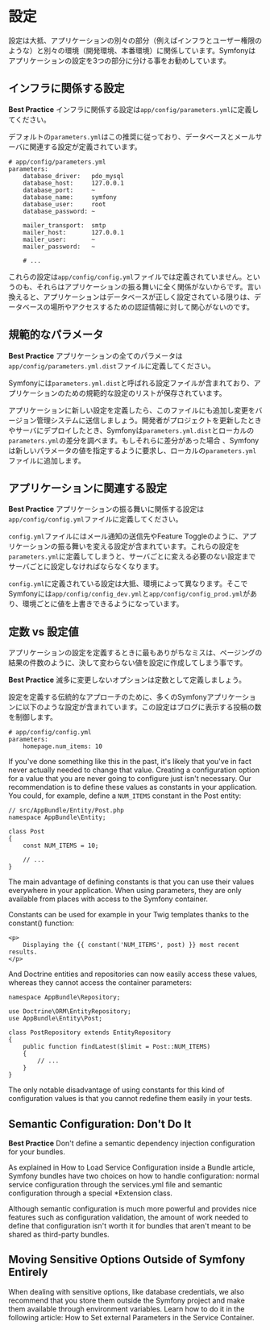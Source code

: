 # 設定
設定は大抵、アプリケーションの別々の部分（例えばインフラとユーザー権限のような）と別々の環境（開発環境、本番環境）に関係しています。Symfonyはアプリケーションの設定を3つの部分に分ける事をお勧めしています。

## インフラに関係する設定
**Best Practice**
インフラに関係する設定は`app/config/parameters.yml`に定義してください。

デフォルトの`parameters.yml`はこの推奨に従っており、データベースとメールサーバに関連する設定が定義されています。

```
# app/config/parameters.yml
parameters:
    database_driver:   pdo_mysql
    database_host:     127.0.0.1
    database_port:     ~
    database_name:     symfony
    database_user:     root
    database_password: ~

    mailer_transport:  smtp
    mailer_host:       127.0.0.1
    mailer_user:       ~
    mailer_password:   ~

    # ...
```

これらの設定は`app/config/config.yml`ファイルでは定義されていません。というのも、それらはアプリケーションの振る舞いに全く関係がないからです。言い換えると、アプリケーションはデータベースが正しく設定されている限りは、データベースの場所やアクセスするための認証情報に対して関心がないのです。

## 規範的なパラメータ
**Best Practice**
アプリケーションの全てのパラメータは`app/config/parameters.yml.dist`ファイルに定義してください。

Symfonyには`parameters.yml.dist`と呼ばれる設定ファイルが含まれており、アプリケーションのための規範的な設定のリストが保存されています。

アプリケーションに新しい設定を定義したら、このファイルにも追加し変更をバージョン管理システムに送信しましょう。開発者がプロジェクトを更新したときやサーバにデプロイしたとき、Symfonyは`parameters.yml.dist`とローカルの`parameters.yml`の差分を調べます。もしそれらに差分があった場合
、Symfonyは新しいパラメータの値を指定するように要求し、ローカルの`parameters.yml`ファイルに追加します。

## アプリケーションに関連する設定
**Best Practice**
アプリケーションの振る舞いに関係する設定は`app/config/config.yml`ファイルに定義してください。

`config.yml`ファイルにはメール通知の送信先やFeature Toggleのように、アプリケーションの振る舞いを変える設定が含まれています。これらの設定を`parameters.yml`に定義してしまうと、サーバごとに変える必要のない設定までサーバごとに設定しなければならなくなります。 

`config.yml`に定義されている設定は大抵、環境によって異なります。そこでSymfonyには`app/config/config_dev.yml`と`app/config/config_prod.yml`があり、環境ごとに値を上書きできるようになっています。

## 定数 vs 設定値
アプリケーションの設定を定義するときに最もありがちなミスは、ページングの結果の件数のように、決して変わらない値を設定に作成してしまう事です。

**Best Practice**
滅多に変更しないオプションは定数として定義しましょう。

設定を定義する伝統的なアプローチのために、多くのSymfonyアプリケーションに以下のような設定が含まれています。この設定はブログに表示する投稿の数を制御します。

```
# app/config/config.yml
parameters:
    homepage.num_items: 10
```

If you've done something like this in the past, it's likely that you've in fact never actually needed to change that value. Creating a configuration option for a value that you are never going to configure just isn't necessary. Our recommendation is to define these values as constants in your application. You could, for example, define a `NUM_ITEMS` constant in the Post entity:

```
// src/AppBundle/Entity/Post.php
namespace AppBundle\Entity;

class Post
{
    const NUM_ITEMS = 10;

    // ...
}
```

The main advantage of defining constants is that you can use their values everywhere in your application. When using parameters, they are only available from places with access to the Symfony container.

Constants can be used for example in your Twig templates thanks to the constant() function:

```
<p>
    Displaying the {{ constant('NUM_ITEMS', post) }} most recent results.
</p>
```

And Doctrine entities and repositories can now easily access these values, whereas they cannot access the container parameters:

```
namespace AppBundle\Repository;

use Doctrine\ORM\EntityRepository;
use AppBundle\Entity\Post;

class PostRepository extends EntityRepository
{
    public function findLatest($limit = Post::NUM_ITEMS)
    {
        // ...
    }
}
```

The only notable disadvantage of using constants for this kind of configuration values is that you cannot redefine them easily in your tests.

## Semantic Configuration: Don't Do It
**Best Practice**
Don't define a semantic dependency injection configuration for your bundles.

As explained in How to Load Service Configuration inside a Bundle article, Symfony bundles have two choices on how to handle configuration: normal service configuration through the services.yml file and semantic configuration through a special \*Extension class.

Although semantic configuration is much more powerful and provides nice features such as configuration validation, the amount of work needed to define that configuration isn't worth it for bundles that aren't meant to be shared as third-party bundles.

## Moving Sensitive Options Outside of Symfony Entirely
When dealing with sensitive options, like database credentials, we also recommend that you store them outside the Symfony project and make them available through environment variables. Learn how to do it in the following article: How to Set external Parameters in the Service Container.
